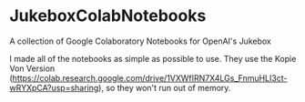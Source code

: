 # JukeboxColabNotebooks
A collection of Google Colaboratory Notebooks for OpenAI's Jukebox

I made all of the notebooks as simple as possible to use.
They use the Kopie Von Version (https://colab.research.google.com/drive/1VXWfIRN7X4LGs_FnmuHLI3ct-wRYXpCA?usp=sharing), so they won't run out of memory.
